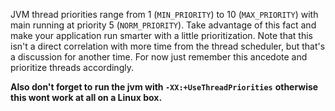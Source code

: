 JVM thread priorities range from 1 (`MIN_PRIORITY`) to 10 (`MAX_PRIORITY`)
with main running at priority 5 (`NORM_PRIORITY`). Take advantage of this
fact and make your application run smarter with a little prioritization.
Note that this isn't a direct correlation with more time from the thread
scheduler, but that's a discussion for another time. For now just
remember this ancedote and prioritize threads accordingly.

__Also don't forget to run the jvm with `-XX:+UseThreadPriorities`__
__otherwise this wont work at all on a Linux box.__

